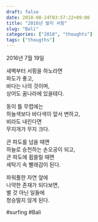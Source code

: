 ```yaml
---
draft: false
date: 2018-08-24T03:57:22+09:00
title: "2016년 발리 서핑"
slug: "Bali"
categories: ["2018", "thoughts"]
tags: ["thougths"]
---
```

2016년 7월 19일  
  
새벽부터 서핑을 하노라면  
파도가 좋고,  
바다는 나의 것이며,  
상어도 꿈나라에 있을테다.  
  
동이 틀 무렵에는  
하늘색보다 바다색이 앞서 변하고,  
비라도 내린다면  
무지개가 무지 크다.  
  
큰 파도를 넘을 때면  
하늘로 승천하는 손오공이 되고,  
큰 파도에 휩쓸릴 때면  
세탁기 속 빨래감이 된다.  

파워풀한 자연 앞에  
나약한 존재가 되다보면,  
별 것 아닌 일들에  
청승떨지 않게 된다.  
  
\#surfing \#Bali
